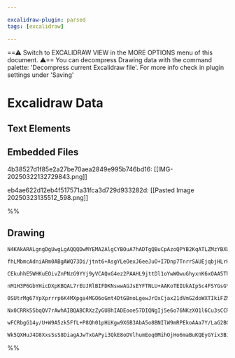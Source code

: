 ```yaml
---

excalidraw-plugin: parsed
tags: [excalidraw]

---
```

==⚠  Switch to EXCALIDRAW VIEW in the MORE OPTIONS menu of this document. ⚠== You can decompress Drawing data with the command palette: 'Decompress current Excalidraw file'. For more info check in plugin settings under 'Saving'


# Excalidraw Data

## Text Elements
## Embedded Files
4b38527d1f85e2a27be70aea2849e995b746bd16: [[IMG-20250322132729843.png]]

eb4ae622d12eb4f517571a31fca3d729d933282d: [[Pasted Image 20250323135512_598.png]]

%%
## Drawing
```compressed-json
N4KAkARALgngDgUwgLgAQQQDwMYEMA2AlgCYBOuA7hADTgQBuCpAzoQPYB2KqATLZMzYBXUtiRoIACyhQ4zZAHoFAc0JRJQgEYA6bGwC2CgF7N6hbEcK4OCtptbErHALRY8RMpWdx8Q1TdIEfARcZgRmBShcZQUebQBObR4aOiCEfQQOKGZuAG1wMFAwYogSbggAGQA1YgBhAH0ABQAVQgARAGYAVgA2KGcjAGkAZXiAcQB1AAkU4shYRHLCfWik

fhLMbmcAdniARm0ABgAWQ73Di/jtnt6+AsgYLeOexJ6eeJuO+I7Dnp7TnrrSAUEjqbjHLrHIFSBCEZTSbg8bbbaHWZTBbiHaHMKCkNgAawQtTY+DYpHKuOszDguECWVmJU0uGw+OUeKEHDqJLJFPIHGptMyUAZkAAZoR8PhhrAMRJBB4RRAcXjCRNQZJEdjcQSENKYLL0PKytD2fCOOEcmg9tC2DTsGpHlaLtC2cI4ABJYiW1C5AC60NF5Aynu4H

CEkuhhE5WHKuEOivZnPNzG9YYj9yVCAQxG4ez2PAAHL9jttDl1oYwWOwuGhyxnK6xOAA5ThiXOHDo8PY9bYl60ZwjMNppKDZ7iighhaGaYScgCiwQyWW9fuhQjgxFwo5zVt7PD+RY6ey6BZRGaIHHxofD+GhpJZY7QE/wU4zOK3Qm9EEQnKjykV4rBCGEjHJoHQFl0SLEHsooQQgPC4EimgIKWuAhIWxzxAg8TxF0mi9j0mjQT0irMO44g+vcYD9

nM1H3P6GbYHicDXpKBQAL7rEUJRlBIFDKNswwAGJsEYFTNLU+AAKoTEIUkAIpSc4FSYGsGYLBRpQrMoalzBAmxoDs8SHNo3ZIu8xwdG8ezxAW0KOqgzh7L22j/F0XQdMcBZ5kW8SFtCILEGCaDHDwdZ6ZIsLwsKaBvB0qIcOiFFYm+2qEsSpLkhIlL8jSdLCtOzKsomXKZbyVJ5UKAESlKMqaUaOZaiqCBqkFGpoHcenKjqeoGkqJLGhmpqSMm3o

0SUtrMg67YpXprrrp6K4MXpga4MGO6oGmt4DtGBnoLgewJrOxCjax21dVmG2doWXTIkiFZMI2NaoPsD1Vs2rYUdZmEfFckZDiOj6oM+r56TOHLEAu6RCqmN5rhuW5A85oXbL0eZhR8d5RleaBbXebAPhtuJCAgWofl+P6OIl1VARtGCaMcaFvDw0E8AgDOil0zm3XsuBHqKeAdMQ2zvMQ3ydgWLOkeReRUeNxR7PR0JMbaZ0ceAy0QLgcBwNKiPc

Nx0CRRk5SbqQV7rAwhAIBQABCRXzZyGU8hIADEooe57DIQNgIj5e6o76NKzXO1l6Cu3sCCR5H3u+6Q/uB/bLKO6VLvoDlAr5bHftCgH6RCTVvX1QNjUFD7OdZHnQdpS16qamXccJ+kwc9XV5QNdn8e54HABKwhmhauaW433fpAA8na01OrNkAj5XgciVkQlrRKDnhbPFdQFXi9QMMhBGBRPAz+XXfz+kzRYFAACCRDKM9EDBKKBUN5vVd66Q1/x2

wFCRbgG14y/U+W9A5zk5FfL+P8Qh01pHiKgw9X6B3AbA5o8BNIlW9mRPEkoAAa7Y/LaG2B0a4Hxeg9EPFCMumCST4AAJrcD+IkPYxxQrgQ7M8a4Z4ShGDYAYA29YCAk1zEcG47wugcXgUAqufcIanQkOgy2bISB7wPoiY+ijiDSgQCxWsCjSAkAALJsGIAgUBuBNDBA2iDUmZd1Ghz4XpW2JI6akGUEyAAFF2FEvBnLUG8V4kyXQACUioe4IGUOG

Wk5QXHuJ4D8XxsSsS8DiagAJwTxGAPyi3QkE8oDVlhumEoq0MihOjHo6maBuKQEyGYix3BibWL0tgIg2jUD1OhBwNaFE2kZmEFAC8XTSAk3SRNTQAArBA2BsjDA6XAQxxjTHmKBlYy2zJcmMGaDw/A9iSgaXbmkSZ1ZFS+xxAYFBixcZw3PATQkljJwNJKPgUI18DnrM2WrYo7FwCcToIBcIBtPnsSAA
```
%%